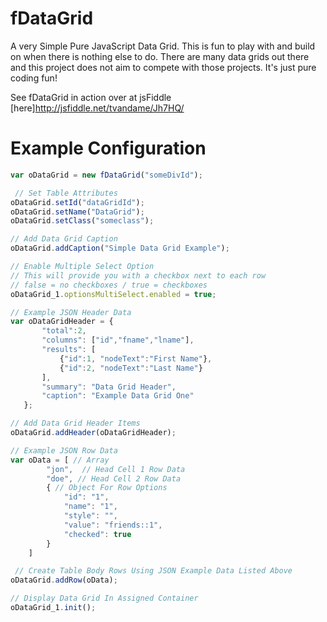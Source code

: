 fDataGrid
=========

A very Simple Pure JavaScript Data Grid. This is fun to play with and build
on when there is nothing else to do. There are many data grids out there
and this project does not aim to compete with those projects. It's just pure
coding fun!

See fDataGrid in action over at jsFiddle [here]http://jsfiddle.net/tvandame/Jh7HQ/

Example Configuration
=============================================================================
```javascript
var oDataGrid = new fDataGrid("someDivId");

 // Set Table Attributes
oDataGrid.setId("dataGridId");
oDataGrid.setName("DataGrid");
oDataGrid.setClass("someclass");

// Add Data Grid Caption
oDataGrid.addCaption("Simple Data Grid Example");

// Enable Multiple Select Option
// This will provide you with a checkbox next to each row
// false = no checkboxes / true = checkboxes
oDataGrid_1.optionsMultiSelect.enabled = true; 

// Example JSON Header Data
var oDataGridHeader = {
       "total":2,
       "columns": ["id","fname","lname"], 
       "results": [
           {"id":1, "nodeText":"First Name"},
           {"id":2, "nodeText":"Last Name"}
       ],
       "summary": "Data Grid Header",
       "caption": "Example Data Grid One"
   }; 

// Add Data Grid Header Items
oDataGrid.addHeader(oDataGridHeader);

// Example JSON Row Data
var oData = [ // Array
        "jon",  // Head Cell 1 Row Data
        "doe", // Head Cell 2 Row Data
        { // Object For Row Options
            "id": "1",
            "name": "1",
            "style": "",
            "value": "friends::1",
            "checked": true
        }
    ]

 // Create Table Body Rows Using JSON Example Data Listed Above
oDataGrid.addRow(oData);

// Display Data Grid In Assigned Container
oDataGrid_1.init();
```